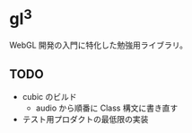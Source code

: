 
# gl<sup>3</sup>

WebGL 開発の入門に特化した勉強用ライブラリ。


## TODO

* cubic のビルド
    - audio から順番に Class 構文に書き直す
* テスト用プロダクトの最低限の実装


